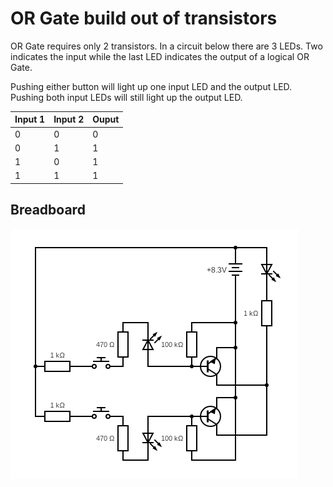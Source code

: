 # OR Gate build out of transistors

OR Gate requires only 2 transistors. In a circuit below
there are 3 LEDs. Two indicates the input while the last LED
indicates the output of a logical OR Gate.

Pushing either button will light up one input 
LED and the output LED. Pushing both input LEDs will still light up
the output LED.

| Input 1 | Input 2 | Ouput |
|---------|---------|-------|
|    0    |    0    |   0   |
|    0    |    1    |   1   |
|    1    |    0    |   1   |
|    1    |    1    |   1   |

## Breadboard

[![OR Gate Circuit - 3 LEDs and 2 Buttons](./circuit.png)](https://www.circuit-diagram.org/editor/)
